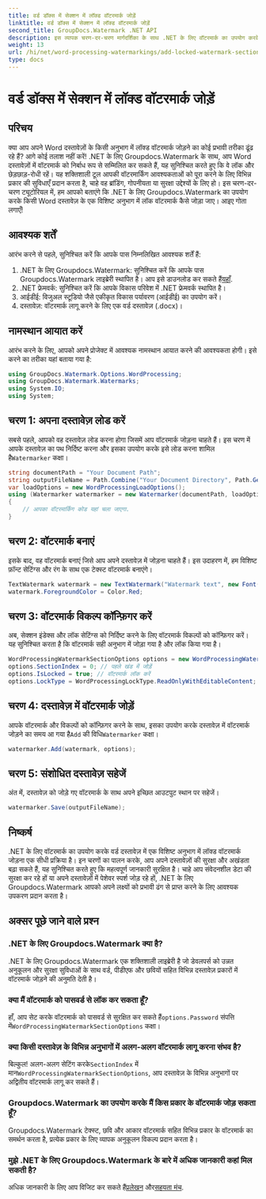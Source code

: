 ```yaml
---
title: वर्ड डॉक्स में सेक्शन में लॉक्ड वॉटरमार्क जोड़ें
linktitle: वर्ड डॉक्स में सेक्शन में लॉक्ड वॉटरमार्क जोड़ें
second_title: GroupDocs.Watermark .NET API
description: इस व्यापक चरण-दर-चरण मार्गदर्शिका के साथ .NET के लिए वॉटरमार्क का उपयोग करके Word दस्तावेज़ों में एक विशिष्ट अनुभाग में लॉक किए गए वॉटरमार्क को जोड़ना सीखें।
weight: 13
url: /hi/net/word-processing-watermarkings/add-locked-watermark-section-word-docs/
type: docs
---
```

# वर्ड डॉक्स में सेक्शन में लॉक्ड वॉटरमार्क जोड़ें

## परिचय
क्या आप अपने Word दस्तावेज़ों के किसी अनुभाग में लॉक्ड वॉटरमार्क जोड़ने का कोई प्रभावी तरीका ढूंढ रहे हैं? आगे कोई तलाश नहीं करें! .NET के लिए Groupdocs.Watermark के साथ, आप Word दस्तावेज़ों में वॉटरमार्क को निर्बाध रूप से सम्मिलित कर सकते हैं, यह सुनिश्चित करते हुए कि वे लॉक और छेड़छाड़-रोधी रहें। यह शक्तिशाली टूल आपकी वॉटरमार्किंग आवश्यकताओं को पूरा करने के लिए विभिन्न प्रकार की सुविधाएँ प्रदान करता है, चाहे वह ब्रांडिंग, गोपनीयता या सुरक्षा उद्देश्यों के लिए हो। इस चरण-दर-चरण ट्यूटोरियल में, हम आपको बताएंगे कि .NET के लिए Groupdocs.Watermark का उपयोग करके किसी Word दस्तावेज़ के एक विशिष्ट अनुभाग में लॉक वॉटरमार्क कैसे जोड़ा जाए। आइए गोता लगाएँ!
## आवश्यक शर्तें
आरंभ करने से पहले, सुनिश्चित करें कि आपके पास निम्नलिखित आवश्यक शर्तें हैं:
1.  .NET के लिए Groupdocs.Watermark: सुनिश्चित करें कि आपके पास Groupdocs.Watermark लाइब्रेरी स्थापित है। आप इसे डाउनलोड कर सकते हैं[यहाँ](https://releases.groupdocs.com/Watermark/net/).
2. .NET फ्रेमवर्क: सुनिश्चित करें कि आपके विकास परिवेश में .NET फ्रेमवर्क स्थापित है।
3. आईडीई: विजुअल स्टूडियो जैसे एकीकृत विकास पर्यावरण (आईडीई) का उपयोग करें।
4. दस्तावेज़: वॉटरमार्क लागू करने के लिए एक वर्ड दस्तावेज़ (.docx)।
## नामस्थान आयात करें
आरंभ करने के लिए, आपको अपने प्रोजेक्ट में आवश्यक नामस्थान आयात करने की आवश्यकता होगी। इसे करने का तरीका यहां बताया गया है:
```csharp
using GroupDocs.Watermark.Options.WordProcessing;
using GroupDocs.Watermark.Watermarks;
using System.IO;
using System;
```
## चरण 1: अपना दस्तावेज़ लोड करें
 सबसे पहले, आपको वह दस्तावेज़ लोड करना होगा जिसमें आप वॉटरमार्क जोड़ना चाहते हैं। इस चरण में आपके दस्तावेज़ का पथ निर्दिष्ट करना और इसका उपयोग करके इसे लोड करना शामिल है`Watermarker` कक्षा।
```csharp
string documentPath = "Your Document Path";
string outputFileName = Path.Combine("Your Document Directory", Path.GetFileName(documentPath));
var loadOptions = new WordProcessingLoadOptions();
using (Watermarker watermarker = new Watermarker(documentPath, loadOptions))
{
    // आपका वॉटरमार्किंग कोड यहां चला जाएगा.
}
```
## चरण 2: वॉटरमार्क बनाएं
इसके बाद, वह वॉटरमार्क बनाएं जिसे आप अपने दस्तावेज़ में जोड़ना चाहते हैं। इस उदाहरण में, हम विशिष्ट फ़ॉन्ट सेटिंग्स और रंग के साथ एक टेक्स्ट वॉटरमार्क बनाएंगे।
```csharp
TextWatermark watermark = new TextWatermark("Watermark text", new Font("Arial", 19));
watermark.ForegroundColor = Color.Red;
```
## चरण 3: वॉटरमार्क विकल्प कॉन्फ़िगर करें
अब, सेक्शन इंडेक्स और लॉक सेटिंग्स को निर्दिष्ट करने के लिए वॉटरमार्क विकल्पों को कॉन्फ़िगर करें। यह सुनिश्चित करता है कि वॉटरमार्क सही अनुभाग में जोड़ा गया है और लॉक किया गया है।
```csharp
WordProcessingWatermarkSectionOptions options = new WordProcessingWatermarkSectionOptions();
options.SectionIndex = 0; // पहले खंड में जोड़ें
options.IsLocked = true; // वॉटरमार्क लॉक करें
options.LockType = WordProcessingLockType.ReadOnlyWithEditableContent; // लॉक प्रकार
```
## चरण 4: दस्तावेज़ में वॉटरमार्क जोड़ें
 आपके वॉटरमार्क और विकल्पों को कॉन्फ़िगर करने के साथ, इसका उपयोग करके दस्तावेज़ में वॉटरमार्क जोड़ने का समय आ गया है`Add` की विधि`Watermarker` कक्षा।
```csharp
watermarker.Add(watermark, options);
```
## चरण 5: संशोधित दस्तावेज़ सहेजें
अंत में, दस्तावेज़ को जोड़े गए वॉटरमार्क के साथ अपने इच्छित आउटपुट स्थान पर सहेजें।
```csharp
watermarker.Save(outputFileName);
```
## निष्कर्ष
.NET के लिए वॉटरमार्क का उपयोग करके वर्ड दस्तावेज़ में एक विशिष्ट अनुभाग में लॉक्ड वॉटरमार्क जोड़ना एक सीधी प्रक्रिया है। इन चरणों का पालन करके, आप अपने दस्तावेज़ों की सुरक्षा और अखंडता बढ़ा सकते हैं, यह सुनिश्चित करते हुए कि महत्वपूर्ण जानकारी सुरक्षित है। चाहे आप संवेदनशील डेटा की सुरक्षा कर रहे हों या अपने दस्तावेज़ों में पेशेवर स्पर्श जोड़ रहे हों, .NET के लिए Groupdocs.Watermark आपको अपने लक्ष्यों को प्रभावी ढंग से प्राप्त करने के लिए आवश्यक उपकरण प्रदान करता है।
## अक्सर पूछे जाने वाले प्रश्न
### .NET के लिए Groupdocs.Watermark क्या है?
.NET के लिए Groupdocs.Watermark एक शक्तिशाली लाइब्रेरी है जो डेवलपर्स को उन्नत अनुकूलन और सुरक्षा सुविधाओं के साथ वर्ड, पीडीएफ और छवियों सहित विभिन्न दस्तावेज़ प्रकारों में वॉटरमार्क जोड़ने की अनुमति देती है।
### क्या मैं वॉटरमार्क को पासवर्ड से लॉक कर सकता हूँ?
 हाँ, आप सेट करके वॉटरमार्क को पासवर्ड से सुरक्षित कर सकते हैं`options.Password` संपत्ति में`WordProcessingWatermarkSectionOptions` कक्षा।
### क्या किसी दस्तावेज़ के विभिन्न अनुभागों में अलग-अलग वॉटरमार्क लागू करना संभव है?
 बिल्कुल! अलग-अलग सेटिंग करके`SectionIndex` में मान`WordProcessingWatermarkSectionOptions`, आप दस्तावेज़ के विभिन्न अनुभागों पर अद्वितीय वॉटरमार्क लागू कर सकते हैं।
### Groupdocs.Watermark का उपयोग करके मैं किस प्रकार के वॉटरमार्क जोड़ सकता हूँ?
Groupdocs.Watermark टेक्स्ट, छवि और आकार वॉटरमार्क सहित विभिन्न प्रकार के वॉटरमार्क का समर्थन करता है, प्रत्येक प्रकार के लिए व्यापक अनुकूलन विकल्प प्रदान करता है।
### मुझे .NET के लिए Groupdocs.Watermark के बारे में अधिक जानकारी कहां मिल सकती है?
 अधिक जानकारी के लिए आप विजिट कर सकते हैं[प्रलेखन](https://tutorials.groupdocs.com/Watermark/net/) और[सहयता मंच](https://forum.groupdocs.com/c/watermark/19).